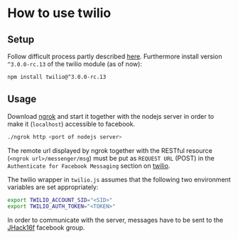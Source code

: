 # How to use twilio

## Setup

Follow difficult process partly described [here](https://www.twilio.com/docs/api/notifications/guides/messenger-notifications#complete-facebook-app-configuration).
Furthermore install version `^3.0.0-rc.13` of the twilio module (as of now):

```bash
npm install twilio@^3.0.0-rc.13
```

## Usage

Download [ngrok](https://ngrok.com/download) and start it together with the nodejs server in order to make it (`localhost`) accessible to facebook.

```bash
./ngrok http <port of nodejs server>
```

The remote url displayed by ngrok together with the RESTful resource (`<ngrok url>/messenger/msg`) must be put as `REQUEST URL` (POST) in the `Authenticate for Facebook Messaging` section on [twilio](https://www.twilio.com/console/sms/settings).

The twilio wrapper in `twilio.js` assumes that the following two environment variables are set appropriately:

```bash
export TWILIO_ACCOUNT_SID="<SID>"
export TWILIO_AUTH_TOKEN="<TOKEN>"
```

In order to communicate with the server, messages have to be sent to the [JHack16f](https://www.facebook.com/pocetheprinter/) facebook group.
